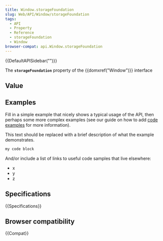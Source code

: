 ```yaml
---
title: Window.storageFoundation
slug: Web/API/Window/storageFoundation
tags:
  - API
  - Property
  - Reference
  - storageFoundation
  - Window
browser-compat: api.Window.storageFoundation
---
```

{{DefaultAPISidebar("")}}

The **`storageFoundation`** property of the {{domxref("Window")}} interface 

## Value



## Examples

Fill in a simple example that nicely shows a typical usage of the API, then perhaps some more complex examples (see our guide on how to add [code examples](/en-US/docs/MDN/Contribute/Structures/Code_examples) for more information).

This text should be replaced with a brief description of what the example demonstrates.

```js
my code block
```

And/or include a list of links to useful code samples that live elsewhere:

*   x
*   y
*   z

## Specifications

{{Specifications}}

## Browser compatibility

{{Compat}}


